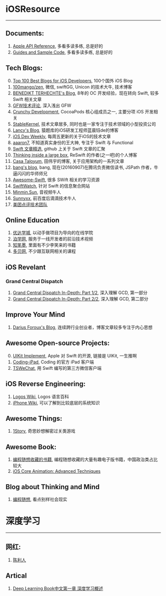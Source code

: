# iOSResource
-------------
## Documents:
1. [Apple API Reference](https://developer.apple.com/reference), 多看多读多练, 总是好的
2. [Guides and Sample Code](https://developer.apple.com/library/prerelease/content/navigation/), 多看多读多练, 总是好的

## Tech Blogs:
0. [Top 100 Best Blogs for iOS Developers](http://www.softwarehow.com/best-blogs-for-ios-developers/), 100个国外 iOS Blog
1. [100mango/zen](https://github.com/100mango/zen), 微信, swiftGG, Unicon 的技术大牛, 技术博客
2. [BENEDIKT TERHECHTE's Blog](https://appventure.me/2015/08/20/swift-pattern-matching-in-detail/), 8年的 OC 开发经验，现在转向 Swift, 较多 Swift 相关文章
3. [GFW技术评论](http://gfwrev.blogspot.jp/), 深入浅出 GFW
4. [Crunchy Development](http://alisoftware.github.io/), CocoaPods 核心组成员之一, 主要分项 iOS 开发相关
5. [StableKernel](http://blog.stablekernel.com/), 技术文章居多, 同时也是一家专注于技术领域的小型投资公司
6. [Lancy's Blog](http://gracelancy.com/blog/archives/), 猿题库的iOS研发工程师蓝晨钰de的博客 
7. [iOS Dev Weekly](https://iosdevweekly.com/issues/254), 每周五更新的关于iOS的技术文章 
8. [aaaron7](http://www.jianshu.com/users/9efd08855d3a/latest_articles), 不知道真实身份的王大神, 专注于 Swift 与 Functional
9. [Swift 文章精选](https://github.com/ipader/SwiftGuide/blob/master/Featured-Articles.md), github 上关于 Swift 文章的汇聚
10. [Thinking inside a large box](http://blog.benjamin-encz.de/), ReSwift 的作者(之一吧)的个人博客
11. [Casa Taloyum](http://casatwy.com/iosying-yong-jia-gou-tan-kai-pian.html), 田伟宇的博客, 关于应用架构的一系列文章
12. [bang's blog](http://blog.cnbang.net/), bang, 现在(20160907)在腾讯负责微信读书, JSPath 作者，牛逼闪闪的华师师兄
13. [Awesome-Swift](https://github.com/Wolg/awesome-swift), 很多 SWift 相关的学习资源
14. [SwiftWatch](http://swiftwatch.net/), 针对 Swift 的信息聚合网站
15. [Minmin.Sun](http://depthlove.github.io/2015/09/16/build-X264-library-for-iOS-platform/), 音视频牛人
16. [Sunnyxx](http://blog.sunnyxx.com/), 前百度后滴滴技术牛人
17. [美团点评技术团队](http://tech.meituan.com/)

## Online Education
1. [优达学城](http://cn.udacity.com/), 以动手做项目为导向的在线学院
2. [泊学网](https://boxueio.com/), 服务于一线开发者的前沿技术视频
3. [知笔墨](http://zhibimo.com/books/xiaolai/ji-ji-du-hui-you-de--xie-gei-nv-sheng-de-xing-gao-chao-zhi-nan), 里面有不少李笑来的书籍
4. [多贝网](http://www.duobei.com/course/), 不少跟互联网相关的课程

## iOS Revelant
### Grand Central Dispatch
1. [Grand Central Dispatch In-Depth: Part 1/2](https://www.raywenderlich.com/60749/grand-central-dispatch-in-depth-part-1), 深入理解 GCD, 第一部分
2. [Grand Central Dispatch In-Depth: Part 2/2](https://www.raywenderlich.com/63338/grand-central-dispatch-in-depth-part-2), 深入理解 GCD, 第二部分

## Improve Your Mind
1. [Darius Foroux's Blog](http://dariusforoux.com/createsomething/), 连续跨行业创业者，博客文章较多专注于内心思想

## Awesome Open-source Projects:
0. [UIKit Implement](https://github.com/apple/swift/blob/master/stdlib/public/SDK/UIKit/UIKit.swift), Apple 对 Swift 的开源, 链接是 UIKit, 一生推啊
1. [Coding-iPad](https://coding.net/u/coding/p/Coding-iPad/git), Coding 的官方 iPad 客户端
2. [TSWeChat](https://github.com/hilen/TSWeChat), 用 Swift 编写的第三方微信客户端

## iOS Reverse Engineering:
1. [Logos Wiki](http://iphonedevwiki.net/index.php/Logos), Logos 语言百科
2. [iPhone Wiki](https://www.theiphonewiki.com), 可以了解到比较底层的系统知识

## Awesome Things:
1. [1Story](http://www.one-story.cn/nazopuzzle/nazo-1.html), 奇思妙想解密过关类游戏

## Awesome Book:
1. [编程随想收藏的书籍](https://github.com/programthink/books), 编程随想收藏的大量有趣电子版书籍，中国政治类占比较大
2. [iOS Core Animation: Advanced Techniques](https://www.gitbook.com/book/zsisme/ios-/details)

## Blog about Thinking and Mind
1. [编程随想](https://program-think.blogspot.com/), 看点别样社会现实

# 深度学习
------------
## 网红:
1. [陈利人](http://weibo.com/lirenchen?refer_flag=1001030101_&is_all=1)

## Artical
1. [Deep Learning Book中文第一章 深度学习概述](https://mp.weixin.qq.com/s/xQwd66RBHf0gD9TF2ydCeA)
